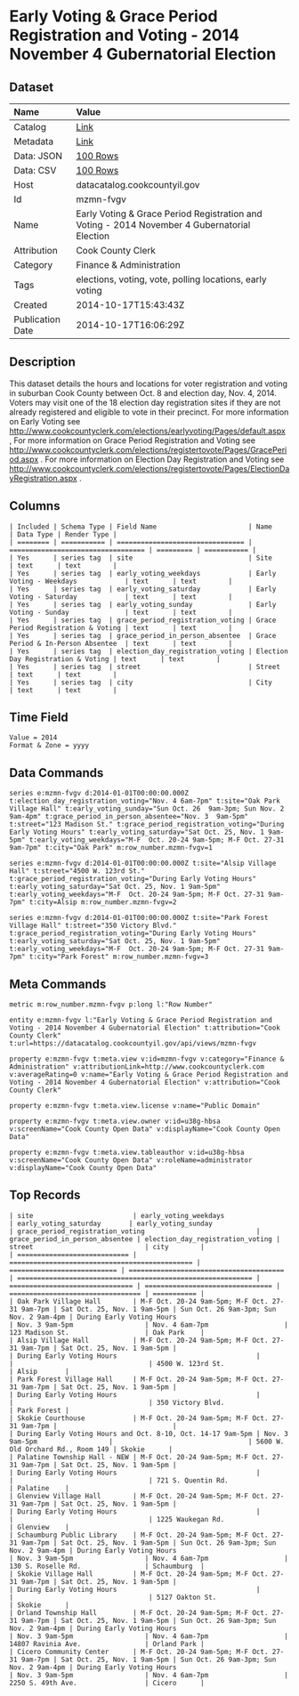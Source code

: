 # Early Voting & Grace Period Registration and Voting - 2014 November 4 Gubernatorial Election

## Dataset

| Name | Value |
| :--- | :---- |
| Catalog | [Link](https://catalog.data.gov/dataset/early-voting-grace-period-registration-and-voting-2014-november-4-gubernatorial-election-80f3f) |
| Metadata | [Link](https://datacatalog.cookcountyil.gov/api/views/mzmn-fvgv) |
| Data: JSON | [100 Rows](https://datacatalog.cookcountyil.gov/api/views/mzmn-fvgv/rows.json?max_rows=100) |
| Data: CSV | [100 Rows](https://datacatalog.cookcountyil.gov/api/views/mzmn-fvgv/rows.csv?max_rows=100) |
| Host | datacatalog.cookcountyil.gov |
| Id | mzmn-fvgv |
| Name | Early Voting & Grace Period Registration and Voting - 2014 November 4 Gubernatorial Election |
| Attribution | Cook County Clerk |
| Category | Finance & Administration |
| Tags | elections, voting, vote, polling locations, early voting |
| Created | 2014-10-17T15:43:43Z |
| Publication Date | 2014-10-17T16:06:29Z |

## Description

This dataset details the hours and locations for voter registration and voting in
suburban Cook County between Oct. 8 and election day, Nov. 4, 2014. Voters may
visit one of the 18 election day registration sites if they are not already registered 
and eligible to vote in their precinct. For more information on Early Voting see http://www.cookcountyclerk.com/elections/earlyvoting/Pages/default.aspx , For more information on Grace Period Registration and Voting see http://www.cookcountyclerk.com/elections/registertovote/Pages/GracePeriod.aspx . For more information on Election Day Registration and Voting see http://www.cookcountyclerk.com/elections/registertovote/Pages/ElectionDayRegistration.aspx .

## Columns

```ls
| Included | Schema Type | Field Name                       | Name                               | Data Type | Render Type |
| ======== | =========== | ================================ | ================================== | ========= | =========== |
| Yes      | series tag  | site                             | Site                               | text      | text        |
| Yes      | series tag  | early_voting_weekdays            | Early Voting - Weekdays            | text      | text        |
| Yes      | series tag  | early_voting_saturday            | Early Voting - Saturday            | text      | text        |
| Yes      | series tag  | early_voting_sunday              | Early Voting - Sunday              | text      | text        |
| Yes      | series tag  | grace_period_registration_voting | Grace Period Registration & Voting | text      | text        |
| Yes      | series tag  | grace_period_in_person_absentee  | Grace Period & In-Person Absentee  | text      | text        |
| Yes      | series tag  | election_day_registration_voting | Election Day Registration & Voting | text      | text        |
| Yes      | series tag  | street                           | Street                             | text      | text        |
| Yes      | series tag  | city                             | City                               | text      | text        |
```

## Time Field

```ls
Value = 2014
Format & Zone = yyyy
```

## Data Commands

```ls
series e:mzmn-fvgv d:2014-01-01T00:00:00.000Z t:election_day_registration_voting="Nov. 4 6am-7pm" t:site="Oak Park Village Hall" t:early_voting_sunday="Sun Oct. 26  9am-3pm; Sun Nov. 2  9am-4pm" t:grace_period_in_person_absentee="Nov. 3  9am-5pm" t:street="123 Madison St." t:grace_period_registration_voting="During Early Voting Hours" t:early_voting_saturday="Sat Oct. 25, Nov. 1 9am-5pm" t:early_voting_weekdays="M-F  Oct. 20-24 9am-5pm; M-F Oct. 27-31 9am-7pm" t:city="Oak Park" m:row_number.mzmn-fvgv=1

series e:mzmn-fvgv d:2014-01-01T00:00:00.000Z t:site="Alsip Village Hall" t:street="4500 W. 123rd St." t:grace_period_registration_voting="During Early Voting Hours" t:early_voting_saturday="Sat Oct. 25, Nov. 1 9am-5pm" t:early_voting_weekdays="M-F  Oct. 20-24 9am-5pm; M-F Oct. 27-31 9am-7pm" t:city=Alsip m:row_number.mzmn-fvgv=2

series e:mzmn-fvgv d:2014-01-01T00:00:00.000Z t:site="Park Forest Village Hall" t:street="350 Victory Blvd." t:grace_period_registration_voting="During Early Voting Hours" t:early_voting_saturday="Sat Oct. 25, Nov. 1 9am-5pm" t:early_voting_weekdays="M-F  Oct. 20-24 9am-5pm; M-F Oct. 27-31 9am-7pm" t:city="Park Forest" m:row_number.mzmn-fvgv=3
```

## Meta Commands

```ls
metric m:row_number.mzmn-fvgv p:long l:"Row Number"

entity e:mzmn-fvgv l:"Early Voting & Grace Period Registration and Voting - 2014 November 4 Gubernatorial Election" t:attribution="Cook County Clerk" t:url=https://datacatalog.cookcountyil.gov/api/views/mzmn-fvgv

property e:mzmn-fvgv t:meta.view v:id=mzmn-fvgv v:category="Finance & Administration" v:attributionLink=http://www.cookcountyclerk.com v:averageRating=0 v:name="Early Voting & Grace Period Registration and Voting - 2014 November 4 Gubernatorial Election" v:attribution="Cook County Clerk"

property e:mzmn-fvgv t:meta.view.license v:name="Public Domain"

property e:mzmn-fvgv t:meta.view.owner v:id=u38g-hbsa v:screenName="Cook County Open Data" v:displayName="Cook County Open Data"

property e:mzmn-fvgv t:meta.view.tableauthor v:id=u38g-hbsa v:screenName="Cook County Open Data" v:roleName=administrator v:displayName="Cook County Open Data"
```

## Top Records

```ls
| site                         | early_voting_weekdays                          | early_voting_saturday       | early_voting_sunday                     | grace_period_registration_voting                            | grace_period_in_person_absentee | election_day_registration_voting | street                            | city        | 
| ============================ | ============================================== | =========================== | ======================================= | =========================================================== | =============================== | ================================ | ================================= | =========== | 
| Oak Park Village Hall        | M-F Oct. 20-24 9am-5pm; M-F Oct. 27-31 9am-7pm | Sat Oct. 25, Nov. 1 9am-5pm | Sun Oct. 26 9am-3pm; Sun Nov. 2 9am-4pm | During Early Voting Hours                                   | Nov. 3 9am-5pm                  | Nov. 4 6am-7pm                   | 123 Madison St.                   | Oak Park    | 
| Alsip Village Hall           | M-F Oct. 20-24 9am-5pm; M-F Oct. 27-31 9am-7pm | Sat Oct. 25, Nov. 1 9am-5pm |                                         | During Early Voting Hours                                   |                                 |                                  | 4500 W. 123rd St.                 | Alsip       | 
| Park Forest Village Hall     | M-F Oct. 20-24 9am-5pm; M-F Oct. 27-31 9am-7pm | Sat Oct. 25, Nov. 1 9am-5pm |                                         | During Early Voting Hours                                   |                                 |                                  | 350 Victory Blvd.                 | Park Forest | 
| Skokie Courthouse            | M-F Oct. 20-24 9am-5pm; M-F Oct. 27-31 9am-7pm |                             |                                         | During Early Voting Hours and Oct. 8-10, Oct. 14-17 9am-5pm | Nov. 3 9am-5pm                  |                                  | 5600 W. Old Orchard Rd., Room 149 | Skokie      | 
| Palatine Township Hall - NEW | M-F Oct. 20-24 9am-5pm; M-F Oct. 27-31 9am-7pm | Sat Oct. 25, Nov. 1 9am-5pm |                                         | During Early Voting Hours                                   |                                 |                                  | 721 S. Quentin Rd.                | Palatine    | 
| Glenview Village Hall        | M-F Oct. 20-24 9am-5pm; M-F Oct. 27-31 9am-7pm | Sat Oct. 25, Nov. 1 9am-5pm |                                         | During Early Voting Hours                                   |                                 |                                  | 1225 Waukegan Rd.                 | Glenview    | 
| Schaumburg Public Library    | M-F Oct. 20-24 9am-5pm; M-F Oct. 27-31 9am-7pm | Sat Oct. 25, Nov. 1 9am-5pm | Sun Oct. 26 9am-3pm; Sun Nov. 2 9am-4pm | During Early Voting Hours                                   | Nov. 3 9am-5pm                  | Nov. 4 6am-7pm                   | 130 S. Roselle Rd.                | Schaumburg  | 
| Skokie Village Hall          | M-F Oct. 20-24 9am-5pm; M-F Oct. 27-31 9am-7pm | Sat Oct. 25, Nov. 1 9am-5pm |                                         | During Early Voting Hours                                   |                                 |                                  | 5127 Oakton St.                   | Skokie      | 
| Orland Township Hall         | M-F Oct. 20-24 9am-5pm; M-F Oct. 27-31 9am-7pm | Sat Oct. 25, Nov. 1 9am-5pm | Sun Oct. 26 9am-3pm; Sun Nov. 2 9am-4pm | During Early Voting Hours                                   | Nov. 3 9am-5pm                  | Nov. 4 6am-7pm                   | 14807 Ravinia Ave.                | Orland Park | 
| Cicero Community Center      | M-F Oct. 20-24 9am-5pm; M-F Oct. 27-31 9am-7pm | Sat Oct. 25, Nov. 1 9am-5pm | Sun Oct. 26 9am-3pm; Sun Nov. 2 9am-4pm | During Early Voting Hours                                   | Nov. 3 9am-5pm                  | Nov. 4 6am-7pm                   | 2250 S. 49th Ave.                 | Cicero      | 
```